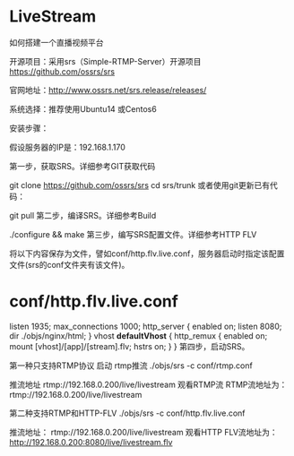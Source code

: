 # LiveStream
如何搭建一个直播视频平台


开源项目：采用srs（Simple-RTMP-Server）开源项目  https://github.com/ossrs/srs

官网地址：http://www.ossrs.net/srs.release/releases/

系统选择：推荐使用Ubuntu14 或Centos6


安装步骤：

假设服务器的IP是：192.168.1.170

第一步，获取SRS。详细参考GIT获取代码

git clone https://github.com/ossrs/srs
cd srs/trunk
或者使用git更新已有代码：

git pull
第二步，编译SRS。详细参考Build

./configure && make
第三步，编写SRS配置文件。详细参考HTTP FLV

将以下内容保存为文件，譬如conf/http.flv.live.conf，服务器启动时指定该配置文件(srs的conf文件夹有该文件)。

# conf/http.flv.live.conf
listen              1935;
max_connections     1000;
http_server {
    enabled         on;
    listen          8080;
    dir             ./objs/nginx/html;
}
vhost __defaultVhost__ {
    http_remux {
        enabled     on;
        mount       [vhost]/[app]/[stream].flv;
        hstrs       on;
    }
}
第四步，启动SRS。

第一种只支持RTMP协议  启动 rtmp推流
  ./objs/srs -c conf/rtmp.conf

  推流地址 rtmp://192.168.0.200/live/livestream
  观看RTMP流
  RTMP流地址为：rtmp://192.168.0.200/live/livestream


 第二种支持RTMP和HTTP-FLV
 ./objs/srs -c conf/http.flv.live.conf

  推流地址：     rtmp://192.168.0.200/live/livestream
  观看HTTP FLV流地址为： http://192.168.0.200:8080/live/livestream.flv







